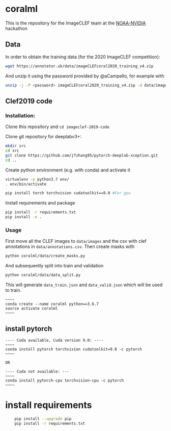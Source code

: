 # coralml

This is the repository for the ImageCLEF team at the [NOAA-NVIDIA](https://www.gpuhackathons.org/event/noaa-gpu-hackathon) hackathon

## Data

In order to obtain the training data (for the 2020 ImageCLEF competition): 
```bash
wget https://annotator.uk/data/imageCLEFcoral2020_training_v4.zip
```
And unzip it using the password provided by @aCampello, for example with 

```bash
unzip -j -P <password> imageCLEFcoral2020_training_v4.zip -d data/images
```


## Clef2019 code

### Installation:

Clone this repository and `cd imageclef-2019-code`

Clone git repository for deeplabv3+:

```bash	
mkdir src
cd src
git clone https://github.com/jfzhang95/pytorch-deeplab-xception.git
cd ..
```

Create python environment (e.g. with conda) and activate it

```bash
virtualenv -p python3.7 env/
. env/bin/activate
```

```bash
pip install torch torchvision cudatoolkit==9.0 #For gpu
```

Install requirements and package
```bash
pip install -r requirements.txt
pip install -e .
```

### Usage

First move all the CLEF images to `data/images` and the csv with clef annotations in `data/annotations.csv`. Then create masks with

```bash
python coralml/data/create_masks.py
``` 

And subsequently split into train and validation

```bash
python coralml/data/data_split.py
```

This will generate `data_train.json` and `data_valid.json` which will be used to train.

	
	~~~~
	conda create --name coralml python==3.6.7
	source activate coralml
	~~~~
	
## install pytorch
	---- Cuda available, Cuda version 9.0: ----
	~~~~	
	conda install pytorch torchvision cudatoolkit=9.0 -c pytorch
	~~~~
    
    OR
    
	---- Cuda not available: ---
	~~~~	
	conda install pytorch-cpu torchvision-cpu -c pytorch
	~~~~

# install requirements
```bash
	pip install --upgrade pip
	pip install -r requirements.txt
```
